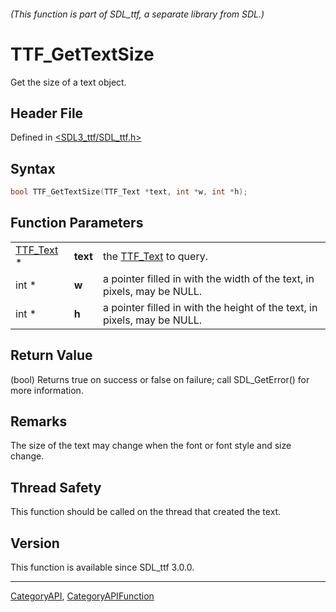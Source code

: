 ###### (This function is part of SDL_ttf, a separate library from SDL.)
# TTF_GetTextSize

Get the size of a text object.

## Header File

Defined in [<SDL3_ttf/SDL_ttf.h>](https://github.com/libsdl-org/SDL_ttf/blob/main/include/SDL3_ttf/SDL_ttf.h)

## Syntax

```c
bool TTF_GetTextSize(TTF_Text *text, int *w, int *h);
```

## Function Parameters

|                        |          |                                                                          |
| ---------------------- | -------- | ------------------------------------------------------------------------ |
| [TTF_Text](TTF_Text) * | **text** | the [TTF_Text](TTF_Text) to query.                                       |
| int *                  | **w**    | a pointer filled in with the width of the text, in pixels, may be NULL.  |
| int *                  | **h**    | a pointer filled in with the height of the text, in pixels, may be NULL. |

## Return Value

(bool) Returns true on success or false on failure; call SDL_GetError() for
more information.

## Remarks

The size of the text may change when the font or font style and size
change.

## Thread Safety

This function should be called on the thread that created the text.

## Version

This function is available since SDL_ttf 3.0.0.

----
[CategoryAPI](CategoryAPI), [CategoryAPIFunction](CategoryAPIFunction)

